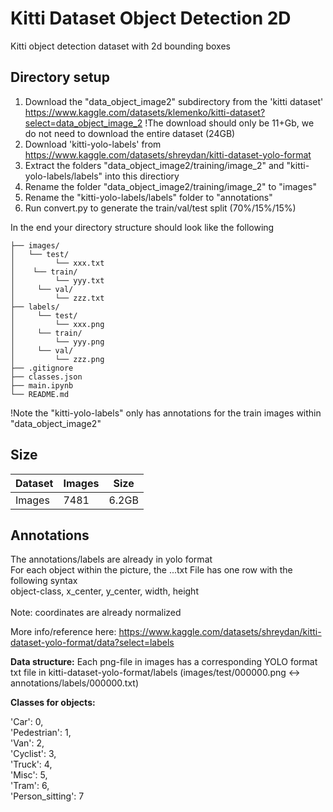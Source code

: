 # Kitti Dataset Object Detection 2D

Kitti object detection dataset with 2d bounding boxes




## Directory setup
1. Download the "data_object_image2" subdirectory from the 'kitti dataset' https://www.kaggle.com/datasets/klemenko/kitti-dataset?select=data_object_image_2 
!The download should only be 11+Gb, we do not need to download the entire dataset (24GB)
2. Download 'kitti-yolo-labels' from https://www.kaggle.com/datasets/shreydan/kitti-dataset-yolo-format 
3. Extract the folders "data_object_image2/training/image_2" and "kitti-yolo-labels/labels" into this directiory
4. Rename the folder "data_object_image2/training/image_2" to "images" 
5. Rename the "kitti-yolo-labels/labels" folder to "annotations"
6. Run convert.py to generate the train/val/test split (70%/15%/15%)




In the end your directory structure should look like the following

  
    ├── images/
    │   └── test/
    │         └── xxx.txt
    │    └── train/
    │         └── yyy.txt
    │     └── val/
    │         └── zzz.txt
    ├── labels/
    │     └── test/
    │         └── xxx.png
    │     └── train/
    │         └── yyy.png
    │     └── val/
    │         └── zzz.png
    ├── .gitignore
    ├── classes.json
    ├── main.ipynb
    └── README.md

!Note the "kitti-yolo-labels" only has annotations for the train images within "data_object_image2"
## Size
| Dataset | Images | Size | 
| ------- | ------ | ---- |
| Images  | 7481    | 6.2GB | 


## Annotations

The annotations/labels are already in yolo format\
For each object within the picture, the ...txt File has one row with the following syntax\
object-class, x_center, y_center, width, height\
\
Note: coordinates are already normalized

More info/reference here: https://www.kaggle.com/datasets/shreydan/kitti-dataset-yolo-format/data?select=labels


**Data structure:** 
Each png-file in images has a corresponding YOLO format txt file in kitti-dataset-yolo-format/labels
(images/test/000000.png <-> annotations/labels/000000.txt)


**Classes for objects:**

'Car': 0,\
 'Pedestrian': 1,\
 'Van': 2,\
 'Cyclist': 3,\
 'Truck': 4,\
 'Misc': 5,\
 'Tram': 6,\
 'Person_sitting': 7


